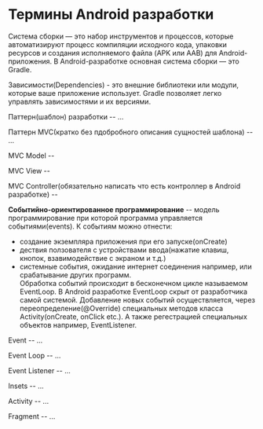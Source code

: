 # Термины Android разработки

Система сборки — это набор инструментов и процессов, которые автоматизируют процесс компиляции исходного кода,
упаковки ресурсов и создания исполняемого файла (APK или AAB) для Android-приложения. 
В Android-разработке основная система сборки — это Gradle.

Зависимости(Dependencies) - это внешние библиотеки или модули, которые ваше приложение использует.
Gradle позволяет легко управлять зависимостями и их версиями.

Паттерн(шаблон) разработки -- ...

Паттерн MVC(кратко без пдобробного описания сущностей шаблона) -- ...

MVC Model --

MVC View --

MVC Controller(обязательно написать что есть контроллер в Android разработке) --

**Событийно-ориентированное программирование** -- модель программирование при которой программа управляется событиями(events).
К событиям можно отнести:
- создание экземпляра приложения при его запуске(onCreate)
- дествия ползователя с устройствами ввода(нажатие клавиш, кнопок, взавимодействие с экраном и т.д.)
- системные события, ожидание интернет соединения например, или срабатывание других программ.  
Обработка событий происходит в бесконечном цикле называемом EventLoop.
 В Android разработке EventLoop скрыт от разработчика самой системой.
Добавление новых событий осуществляется, через переопределение(@Override) специальных методов класса Activity(onCreate, onClick etc.).
А также регестрацией специальных объектов например, EventListener.


Event -- ...

Event Loop -- ...

Event Listener -- ...

Insets -- ...

Activity -- ...

Fragment -- ... 
